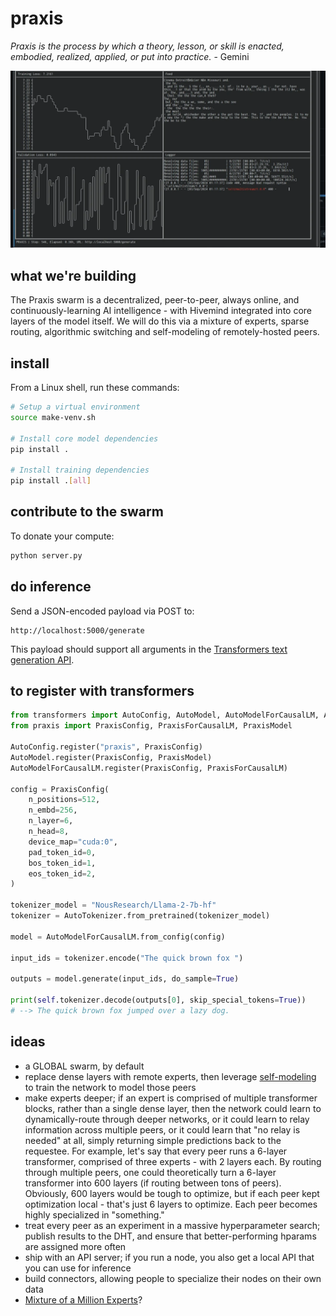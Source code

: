# praxis

<!-- Triangulated Human Observation for Reasoning in the Natural Sciences -->

*Praxis is the process by which a theory, lesson, or skill is enacted, embodied, realized, applied, or put into practice.* - Gemini

![Terminal](./static/terminal.webp)

## what we're building

The Praxis swarm is a decentralized, peer-to-peer, always online, and continuously-learning AI intelligence - with Hivemind integrated into core layers of the model itself. We will do this via a mixture of experts, sparse routing, algorithmic switching and self-modeling of remotely-hosted peers.

## install

From a Linux shell, run these commands:

```sh
# Setup a virtual environment
source make-venv.sh

# Install core model dependencies
pip install .

# Install training dependencies
pip install .[all]
```

## contribute to the swarm

To donate your compute:

```sh
python server.py
```

## do inference

Send a JSON-encoded payload via POST to:

```
http://localhost:5000/generate
```

This payload should support all arguments in the [Transformers text generation API](https://huggingface.co/docs/transformers/en/main_classes/text_generation).

## to register with transformers

```py
from transformers import AutoConfig, AutoModel, AutoModelForCausalLM, AutoTokenizer
from praxis import PraxisConfig, PraxisForCausalLM, PraxisModel

AutoConfig.register("praxis", PraxisConfig)
AutoModel.register(PraxisConfig, PraxisModel)
AutoModelForCausalLM.register(PraxisConfig, PraxisForCausalLM)

config = PraxisConfig(
    n_positions=512,
    n_embd=256,
    n_layer=6,
    n_head=8,
    device_map="cuda:0",
    pad_token_id=0,
    bos_token_id=1,
    eos_token_id=2,
)

tokenizer_model = "NousResearch/Llama-2-7b-hf"
tokenizer = AutoTokenizer.from_pretrained(tokenizer_model)

model = AutoModelForCausalLM.from_config(config)

input_ids = tokenizer.encode("The quick brown fox ")

outputs = model.generate(input_ids, do_sample=True)

print(self.tokenizer.decode(outputs[0], skip_special_tokens=True))
# --> The quick brown fox jumped over a lazy dog.
```

## ideas

- a GLOBAL swarm, by default
- replace dense layers with remote experts, then leverage [self-modeling](https://arxiv.org/abs/2407.10188) to train the network to model those peers
- make experts deeper; if an expert is comprised of multiple transformer blocks, rather than a single dense layer, then the network could learn to dynamically-route through deeper networks, or it could learn to relay information across multiple peers, or it could learn that "no relay is needed" at all, simply returning simple predictions back to the requestee. For example, let's say that every peer runs a 6-layer transformer, comprised of three experts - with 2 layers each. By routing through multiple peers, one could theoretically turn a 6-layer transformer into 600 layers (if routing between tons of peers). Obviously, 600 layers would be tough to optimize, but if each peer kept optimization local - that's just 6 layers to optimize. Each peer becomes highly specialized in "something."
- treat every peer as an experiment in a massive hyperparameter search; publish results to the DHT, and ensure that better-performing hparams are assigned more often
- ship with an API server; if you run a node, you also get a local API that you can use for inference
- build connectors, allowing people to specialize their nodes on their own data
- [Mixture of a Million Experts](https://arxiv.org/abs/2407.04153)?